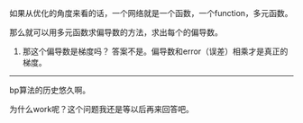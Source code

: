 如果从优化的角度来看的话，一个网络就是一个函数，一个function，多元函数。

那么就可以用多元函数求偏导数的方法，求出每个的偏导数。

1. 那这个偏导数是梯度吗？ 答案不是。偏导数和error（误差）相乘才是真正的梯度。

---


bp算法的历史悠久啊。

为什么work呢？这个问题我还是等以后再来回答吧。
